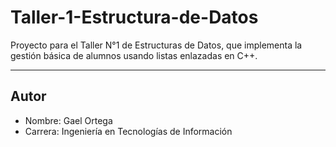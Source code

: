 # Taller-1-Estructura-de-Datos
Proyecto para el Taller N°1 de Estructuras de Datos, que implementa la gestión básica de alumnos usando listas enlazadas en C++.

---

## Autor

- Nombre: Gael Ortega 
- Carrera: Ingeniería en Tecnologías de Información 



